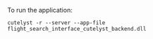 To run the application:

`cutelyst -r --server --app-file flight_search_interface_cutelyst_backend.dll`
